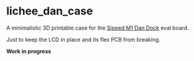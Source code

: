 # lichee_dan_case
A minimalistic 3D printable case for the [Sipeed M1 Dan Dock](http://dan.lichee.pro/) eval board.

Just to keep the LCD in place and its flex PCB from breaking.

__Work in progress__
